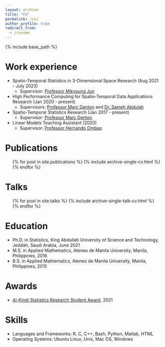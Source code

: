 ```yaml
---
layout: archive
title: "CV"
permalink: /cv/
author_profile: true
redirect_from:
  - /resume
---
```


{% include base_path %}

Work experience
======
* Spatio-Temporal Statistics in 3-Dimensional Space Research (Aug 2021 - July 2023)
  * Supervisor: [Professor Mikyoung Jun](https://sites.google.com/view/mikyoung-jun/)
* High Performance Computing for Spatio-Temporal Data Applications Research (Jan 2020 - present)
  * Supervisors: [Professor Marc Genton](https://cemse.kaust.edu.sa/people/person/marc-g-genton) and [Dr. Sameh Abdulah](https://cemse.kaust.edu.sa/people/person/sameh-abdulah)
* Spatio-Temporal Statistics Research (Jan 2017 - present)
  * Supervisor: [Professor Marc Genton](https://cemse.kaust.edu.sa/people/person/marc-g-genton)
* Linear Models Teaching Assistant (2020)
  * Supervisor: [Professor Hernando Ombao](https://cemse.kaust.edu.sa/stat/people/person/hernando-ombao)

Publications
======
  <ul>{% for post in site.publications %}
    {% include archive-single-cv.html %}
  {% endfor %}</ul>
  
Talks
======
  <ul>{% for post in site.talks %}
    {% include archive-single-talk-cv.html %}
  {% endfor %}</ul>
  
Education
======
* Ph.D. in Statistics, King Abdullah University of Science and Technology, Jeddah, Saudi Arabia, June 2021
* M.S. in Applied Mathematics, Ateneo de Manila University, Manila, Philippines, 2016
* B.S. in Applied Mathematics, Ateneo de Manila University, Manila, Philippines, 2015

Awards
======
* [Al-Kindi Statistics Research Student Award](https://cemse.kaust.edu.sa/stat/al-kindi-student-awards), 2021

Skills
======
* Languages and Frameworks: R, C, C++, Bash, Python, Matlab, HTML
* Operating Systems: Ubuntu Linux, Unix, Mac OS, Windows
